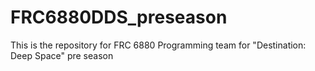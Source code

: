 # FRC6880DDS_preseason
This is the repository for FRC 6880 Programming team for "Destination: Deep Space" pre season
